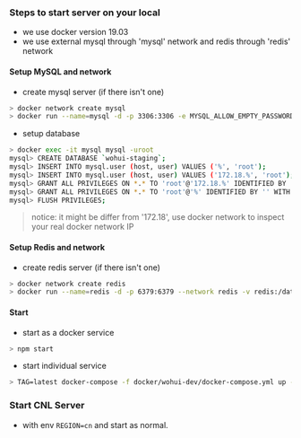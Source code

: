 ### Steps to start server on your local

- we use docker version 19.03
- we use external mysql through 'mysql' network and redis through 'redis' network

#### Setup MySQL and network

- create mysql server (if there isn't one)

```bash
> docker network create mysql
> docker run --name=mysql -d -p 3306:3306 -e MYSQL_ALLOW_EMPTY_PASSWORD=yes --network mysql -v mysql:/var/lib/mysql --restart=always mysql/mysql-server:5.7 mysqld --sql_mode="" --character-set-server=utf8mb4 --collation-server=utf8mb4_unicode_ci --bind-address=0.0.0.0
```

- setup database

```bash
> docker exec -it mysql mysql -uroot
mysql> CREATE DATABASE `wohui-staging`;
mysql> INSERT INTO mysql.user (host, user) VALUES ('%', 'root');
mysql> INSERT INTO mysql.user (host, user) VALUES ('172.18.%', 'root');
mysql> GRANT ALL PRIVILEGES ON *.* TO 'root'@'172.18.%' IDENTIFIED BY '' WITH GRANT OPTION;
mysql> GRANT ALL PRIVILEGES ON *.* TO 'root'@'%' IDENTIFIED BY '' WITH GRANT OPTION;
mysql> FLUSH PRIVILEGES;
```

> notice: it might be differ from '172.18', use docker network to inspect your real docker network IP

#### Setup Redis and network

- create redis server (if there isn't one)

```bash
> docker network create redis
> docker run --name=redis -d -p 6379:6379 --network redis -v redis:/data --restart=always redis:5.0.7-alpine
```

#### Start

- start as a docker service
```bash
> npm start
```

- start individual service

```bash
> TAG=latest docker-compose -f docker/wohui-dev/docker-compose.yml up --build {api|worker|auth0_worker|print|oss_worker}
```

### Start CNL Server

- with env `REGION=cn` and start as normal.